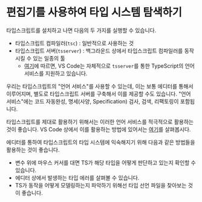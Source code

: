 # 편집기를 사용하여 타입 시스템 탐색하기

타입스크립트를 설치하고 나면 다음의 두 가지를 실행할 수 있습니다.

- 타입스크립트 컴파일러(`tsc`) : 일반적으로 사용하는 것
- 타입스크립트 서버(`tsserver`) : 백그라운드 상에서 타입스크립트 컴파일러를 동작시킬 수 있는 일종의 툴
  - [여기](https://github.com/microsoft/TypeScript/wiki/Standalone-Server-%28tsserver%29)에 따르면, VS Code는 자체적으로 `tsserver`를 통한 TypeScript의 언어 서비스를 지원하고 있습니다.

우리는 타입스크립트의 "언어 서비스"를 사용할 수 있는데, 이는 보통 에디터를 통해서 이루어지며, 별도로 타입스크립트 서버를 구축해서 이를 제공할 수도 있습니다.
"언어 서비스"에는 코드 자동완성, 명세(사양, Specification) 검사, 검색, 리팩토링이 포함됩니다.

타입스크립트를 제대로 활용하기 위해서는 이러한 언어 서비스를 적극적으로 활용하는 것이 좋습니다. VS Code 상에서 이를 활용하는 방법에 있어서는 [여기](https://code.visualstudio.com/docs/languages/typescript)를 살펴봅시다.

에디터를 통하여 타입스크립트의 타입 시스템에 익숙해지기 위해 다음과 같은 방법들을 활용하는 것이 좋습니다.

- 변수 위에 마우스 커서를 대면 TS가 해당 타입을 어떻게 판단하고 있는지 확인할 수 있습니다.
- 에디터 상에서 발생하는 타입 에러를 살펴볼 수 있습니다.
- TS가 동작을 어떻게 모델링하는지 파악하기 위해선 타입 선언 파일을 찾아보는 것이 좋습니다.